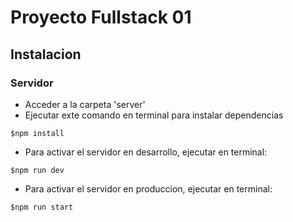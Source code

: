# Proyecto Fullstack 01

## Instalacion

### Servidor

- Acceder a la carpeta 'server'
- Ejecutar exte comando en terminal para instalar dependencias

```
$npm install
```
- Para activar el servidor en desarrollo, ejecutar en terminal:

```
$npm run dev
```
- Para activar el servidor en produccion, ejecutar en terminal:

```
$npm run start
```
